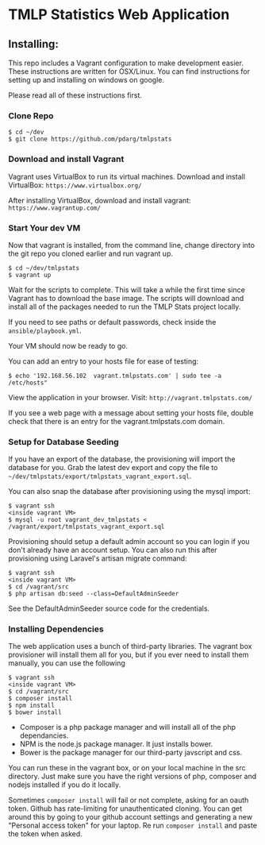 # TMLP Statistics Web Application

## Installing:
This repo includes a Vagrant configuration to make development easier. These instructions are written for OSX/Linux. You can find
instructions for setting up and installing on windows on google.

Please read all of these instructions first.

### Clone Repo
```
$ cd ~/dev
$ git clone https://github.com/pdarg/tmlpstats
```

### Download and install Vagrant
Vagrant uses VirtualBox to run its virtual machines. Download and install VirtualBox:
`https://www.virtualbox.org/`

After installing VirtualBox, download and install vagrant:
`https://www.vagrantup.com/`

### Start Your dev VM
Now that vagrant is installed, from the command line, change directory into the git repo you cloned earlier and run vagrant up.
```
$ cd ~/dev/tmlpstats
$ vagrant up
```
Wait for the scripts to complete. This will take a while the first time since Vagrant has to download the base image. The scripts
will download and install all of the packages needed to run the TMLP Stats project locally.

If you need to see paths or default passwords, check inside the `ansible/playbook.yml`.

Your VM should now be ready to go.

You can add an entry to your hosts file for ease of testing:
```
$ echo '192.168.56.102  vagrant.tmlpstats.com' | sudo tee -a /etc/hosts"
```

View the application in your browser. Visit: `http://vagrant.tmlpstats.com/`

If you see a web page with a message about setting your hosts file, double check that there is an entry for the vagrant.tmlpstats.com domain.

### Setup for Database Seeding
If you have an export of the database, the provisioning will import the database for you. Grab the latest dev export and copy the file
to `~/dev/tmlpstats/export/tmlpstats_vagrant_export.sql`.

You can also snap the database after provisioning using the mysql import:
```
$ vagrant ssh
<inside vagrant VM>
$ mysql -u root vagrant_dev_tmlpstats < /vagrant/export/tmlpstats_vagrant_export.sql
```

Provisioning should setup a default admin account so you can login if you don't already have an account setup. You can
also run this after provisioning using Laravel's artisan migrate command:
```
$ vagrant ssh
<inside vagrant VM>
$ cd /vagrant/src
$ php artisan db:seed --class=DefaultAdminSeeder
```

See the DefaultAdminSeeder source code for the credentials.

### Installing Dependencies
The web application uses a bunch of third-party libraries. The vagrant box provisioner will install them all for you, but
if you ever need to install them manually, you can use the following
```
$ vagrant ssh
<inside vagrant VM>
$ cd /vagrant/src
$ composer install
$ npm install
$ bower install
```

- Composer is a php package manager and will install all of the php dependancies.
- NPM is the node.js package manager. It just installs bower.
- Bower is the package manager for our third-party javscript and css.

You can run these in the vagrant box, or on your local machine in the src directory. Just make sure you have the right versions
of php, composer and nodejs installed if you do it locally.

Sometimes ```composer install``` will fail or not complete, asking for an oauth token. Github has rate-limiting for
unauthenticated cloning. You can get around this by going to your github account settings and generating a new "Personal
access token" for your laptop. Re run ```composer install``` and paste the token when asked. 
